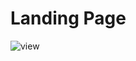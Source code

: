# Landing Page
![view](https://user-images.githubusercontent.com/86846812/178145224-31f354a4-f025-4db1-8dd2-af5686aa59d8.png)

